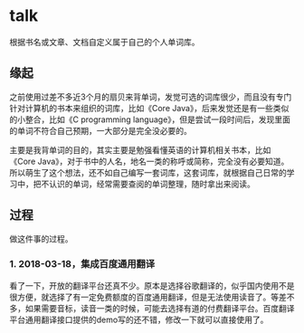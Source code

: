 # talk

根据书名或文章、文档自定义属于自己的个人单词库。

## 缘起

之前使用过差不多近3个月的扇贝来背单词，发觉可选的词库很少，而且没有专门针对计算机的书本来组织的词库，比如《Core Java》，后来发觉还是有一些类似的小整合，比如《C programming language》，但是尝试一段时间后，发现里面的单词不符合自己预期，一大部分是完全没必要的。

主要是我背单词的目的，其实主要是勉强看懂英语的计算机相关书本，比如《Core Java》，对于书中的人名，地名一类的称呼或简称，完全没有必要知道。所以萌生了这个想法，还不如自己编写一套词库，这套词库，就根据自己日常的学习中，把不认识的单词，经常需要查阅的单词整理，随时拿出来阅读。

## 过程

做这件事的过程。

### 1. 2018-03-18，集成百度通用翻译

看了一下，开放的翻译平台还真不少。原本是选择谷歌翻译的，似乎国内使用不是很方便，就选择了有一定免费额度的百度通用翻译，但是无法使用读音了。等差不多，如果需要音标，读音一类的时候，可能去选择有道的付费翻译平台。百度翻译平台通用翻译接口提供的demo写的还不错，修改一下就可以直接使用了。